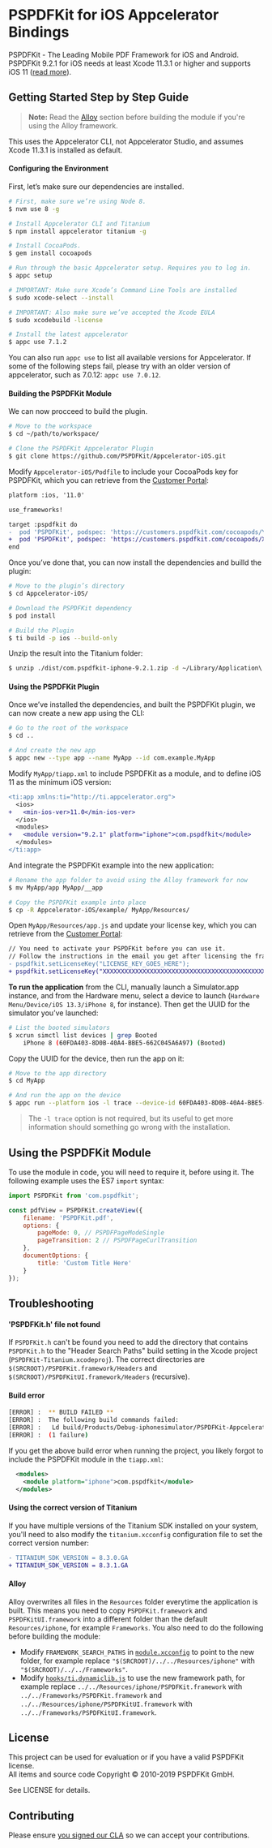 # PSPDFKit for iOS Appcelerator Bindings

PSPDFKit - The Leading Mobile PDF Framework for iOS and Android. PSPDFKit 9.2.1 for iOS needs at least Xcode 11.3.1 or higher and supports iOS 11 ([read more](https://pspdfkit.com/guides/ios/current/announcements/version-support/)). 

## Getting Started Step by Step Guide

> **Note:** Read the [Alloy](#alloy) section before building the module if you're using the Alloy framework.

This uses the Appcelerator CLI, not Appcelerator Studio, and assumes Xcode 11.3.1 is installed as default.

#### Configuring the Environment

First, let’s make sure our dependencies are installed.

```bash
# First, make sure we’re using Node 8.
$ nvm use 8 -g			

# Install Appcelerator CLI and Titanium 
$ npm install appcelerator titanium -g

# Install CocoaPods.
$ gem install cocoapods

# Run through the basic Appcelerator setup. Requires you to log in.
$ appc setup

# IMPORTANT: Make sure Xcode’s Command Line Tools are installed
$ sudo xcode-select --install

# IMPORTANT: Also make sure we’ve accepted the Xcode EULA
$ sudo xcodebuild -license

# Install the latest appcelerator
$ appc use 7.1.2
```

You can also run `appc use` to list all available versions for Appcelerator. If some of the following steps fail, please try with an older version of appcelerator, such as 7.0.12: `appc use 7.0.12`.

#### Building the PSPDFKit Module

We can now procceed to build the plugin.

```bash
# Move to the workspace
$ cd ~/path/to/workspace/

# Clone the PSPDFKit Appcelerator Plugin
$ git clone https://github.com/PSPDFKit/Appcelerator-iOS.git
```

Modify `Appcelerator-iOS/Podfile` to include your CocoaPods key for PSPDFKit, which you can retrieve from the [Customer Portal](https://customers.pspdfkit.com/customers/sign_in):

```diff
platform :ios, '11.0'

use_frameworks!

target :pspdfkit do
-  pod 'PSPDFKit', podspec: 'https://customers.pspdfkit.com/cocoapods/YOUR_COCOAPODS_KEY_GOES_HERE/pspdfkit/latest.podspec'
+  pod 'PSPDFKit', podspec: 'https://customers.pspdfkit.com/cocoapods/XXXXXXXXXXXXXXXXXXXXXXXXXXXX/pspdfkit/latest.podspec'
end
```

Once you’ve done that, you can now install the dependencies and builld the plugin:

```bash
# Move to the plugin’s directory
$ cd Appcelerator-iOS/

# Download the PSPDFKit dependency
$ pod install

# Build the Plugin
$ ti build -p ios --build-only
```

Unzip the result into the Titanium folder:
 
```bash
$ unzip ./dist/com.pspdfkit-iphone-9.2.1.zip -d ~/Library/Application\ Support/Titanium
```

#### Using the PSPDFKit Plugin

Once we’ve installed the dependencies, and built the PSPDFKit plugin, we can now create a new app using the CLI:

```bash
# Go to the root of the workspace
$ cd ..

# And create the new app
$ appc new --type app --name MyApp --id com.example.MyApp
```

Modify `MyApp/tiapp.xml` to include PSPDFKit as a module, and to define iOS 11 as the minimum iOS version:

```diff
<ti:app xmlns:ti="http://ti.appcelerator.org">
  <ios>
+   <min-ios-ver>11.0</min-ios-ver>
  </ios>
  <modules>
+   <module version="9.2.1" platform="iphone">com.pspdfkit</module>
  </modules>
</ti:app>
```

And integrate the PSPDFKit example into the new application:

```bash
# Rename the app folder to avoid using the Alloy framework for now
$ mv MyApp/app MyApp/__app

# Copy the PSPDFKit example into place
$ cp -R Appcelerator-iOS/example/ MyApp/Resources/
```

Open `MyApp/Resources/app.js` and update your license key, which you can retrieve from the [Customer Portal](https://customers.pspdfkit.com/customers/sign_in):

```diff
// You need to activate your PSPDFKit before you can use it.
// Follow the instructions in the email you get after licensing the framework.
- pspdfkit.setLicenseKey("LICENSE_KEY_GOES_HERE");
+ pspdfkit.setLicenseKey("XXXXXXXXXXXXXXXXXXXXXXXXXXXXXXXXXXXXXXXXXXXXXXXXXXXXXXX");
```

**To run the application** from the CLI, manually launch a Simulator.app instance, and from the Hardware menu, select a device to launch (`Hardware Menu/Device/iOS 13.3/iPhone 8`, for instance). Then get the UUID for the simulator you’ve launched:

```bash
# List the booted simulators
$ xcrun simctl list devices | grep Booted
    iPhone 8 (60FDA403-8D0B-40A4-BBE5-662C045A6A97) (Booted)
```

Copy the UUID for the device, then run the app on it:

```bash
# Move to the app directory
$ cd MyApp

# And run the app on the device
$ appc run --platform ios -l trace --device-id 60FDA403-8D0B-40A4-BBE5-662C045A6A97
```

> The `-l trace` option is not required, but its useful to get more information should something go wrong with the installation.

## Using the PSPDFKit Module

To use the module in code, you will need to require it, before using it. The following example uses the ES7 `import` syntax:

```js
import PSPDFKit from 'com.pspdfkit';

const pdfView = PSPDFKit.createView({
    filename: 'PSPDFKit.pdf',
    options: {
        pageMode: 0, // PSPDFPageModeSingle
        pageTransition: 2 // PSPDFPageCurlTransition
    },
    documentOptions: {
        title: 'Custom Title Here'
    }
});
```

## Troubleshooting

#### 'PSPDFKit.h' file not found

If `PSPDFKit.h` can't be found you need to add the directory that contains `PSPDFKit.h` to the "Header Search Paths" build setting in the Xcode project (`PSPDFKit-Titanium.xcodeproj`). The correct directories are `$(SRCROOT)/PSPDFKit.framework/Headers` and `$(SRCROOT)/PSPDFKitUI.framework/Headers` (recursive).

#### Build error

```bash
[ERROR] :  ** BUILD FAILED **
[ERROR] :  The following build commands failed:
[ERROR] :   Ld build/Products/Debug-iphonesimulator/PSPDFKit-Appcelerator.app/PSPDFKit-Appcelerator normal x86_64
[ERROR] :  (1 failure)
```

If you get the above build error when running the project, you likely forgot to include the PSPDFKit module in the `tiapp.xml`:

```xml
  <modules>
    <module platform="iphone">com.pspdfkit</module>
  </modules>
```

#### Using the correct version of Titanium

If you have multiple versions of the Titanium SDK installed on your system, you'll need to also modify the `titanium.xcconfig` configuration file to set the correct version number:

```diff
- TITANIUM_SDK_VERSION = 8.3.0.GA
+ TITANIUM_SDK_VERSION = 8.3.1.GA
```

#### Alloy

Alloy overwrites all files in the `Resources` folder everytime the application is built. This means you need to copy `PSPDFKit.framework` and `PSPDFKitUI.framework` into a different folder than the default `Resources/iphone`, for example `Frameworks`. You also need to do the following before building the module:

* Modify `FRAMEWORK_SEARCH_PATHS` in [`module.xcconfig`](module.xcconfig) to point to the new folder, for example replace `"$(SRCROOT)/../../Resources/iphone"` with `"$(SRCROOT)/../../Frameworks"`.
* Modify [`hooks/ti.dynamiclib.js`](hooks/ti.dynamiclib.js) to use the new framework path, for example replace `../../Resources/iphone/PSPDFKit.framework` with `../../Frameworks/PSPDFKit.framework` and `../../Resources/iphone/PSPDFKitUI.framework` with `../../Frameworks/PSPDFKitUI.framework`.

## License

This project can be used for evaluation or if you have a valid PSPDFKit license.  
All items and source code Copyright © 2010-2019 PSPDFKit GmbH.

See LICENSE for details.

## Contributing
  
Please ensure [you signed our CLA](https://pspdfkit.com/guides/web/current/miscellaneous/contributing/) so we can accept your contributions.

